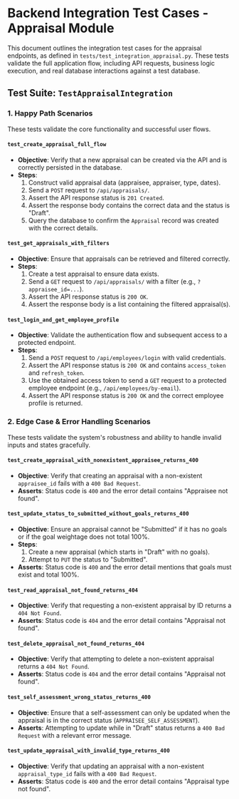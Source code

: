 # Backend Integration Test Cases - Appraisal Module

This document outlines the integration test cases for the appraisal endpoints, as defined in `tests/test_integration_appraisal.py`. These tests validate the full application flow, including API requests, business logic execution, and real database interactions against a test database.

## Test Suite: `TestAppraisalIntegration`

### 1. Happy Path Scenarios

These tests validate the core functionality and successful user flows.

#### **`test_create_appraisal_full_flow`**
-   **Objective**: Verify that a new appraisal can be created via the API and is correctly persisted in the database.
-   **Steps**:
    1.  Construct valid appraisal data (appraisee, appraiser, type, dates).
    2.  Send a `POST` request to `/api/appraisals/`.
    3.  Assert the API response status is `201 Created`.
    4.  Assert the response body contains the correct data and the status is "Draft".
    5.  Query the database to confirm the `Appraisal` record was created with the correct details.

#### **`test_get_appraisals_with_filters`**
-   **Objective**: Ensure that appraisals can be retrieved and filtered correctly.
-   **Steps**:
    1.  Create a test appraisal to ensure data exists.
    2.  Send a `GET` request to `/api/appraisals/` with a filter (e.g., `?appraisee_id=...`).
    3.  Assert the API response status is `200 OK`.
    4.  Assert the response body is a list containing the filtered appraisal(s).

#### **`test_login_and_get_employee_profile`**
-   **Objective**: Validate the authentication flow and subsequent access to a protected endpoint.
-   **Steps**:
    1.  Send a `POST` request to `/api/employees/login` with valid credentials.
    2.  Assert the API response status is `200 OK` and contains `access_token` and `refresh_token`.
    3.  Use the obtained access token to send a `GET` request to a protected employee endpoint (e.g., `/api/employees/by-email`).
    4.  Assert the API response status is `200 OK` and the correct employee profile is returned.

### 2. Edge Case & Error Handling Scenarios

These tests validate the system's robustness and ability to handle invalid inputs and states gracefully.

#### **`test_create_appraisal_with_nonexistent_appraisee_returns_400`**
-   **Objective**: Verify that creating an appraisal with a non-existent `appraisee_id` fails with a `400 Bad Request`.
-   **Asserts**: Status code is `400` and the error detail contains "Appraisee not found".

#### **`test_update_status_to_submitted_without_goals_returns_400`**
-   **Objective**: Ensure an appraisal cannot be "Submitted" if it has no goals or if the goal weightage does not total 100%.
-   **Steps**:
    1.  Create a new appraisal (which starts in "Draft" with no goals).
    2.  Attempt to `PUT` the status to "Submitted".
-   **Asserts**: Status code is `400` and the error detail mentions that goals must exist and total 100%.

#### **`test_read_appraisal_not_found_returns_404`**
-   **Objective**: Verify that requesting a non-existent appraisal by ID returns a `404 Not Found`.
-   **Asserts**: Status code is `404` and the error detail contains "Appraisal not found".

#### **`test_delete_appraisal_not_found_returns_404`**
-   **Objective**: Verify that attempting to delete a non-existent appraisal returns a `404 Not Found`.
-   **Asserts**: Status code is `404` and the error detail contains "Appraisal not found".

#### **`test_self_assessment_wrong_status_returns_400`**
-   **Objective**: Ensure that a self-assessment can only be updated when the appraisal is in the correct status (`APPRAISEE_SELF_ASSESSMENT`).
-   **Asserts**: Attempting to update while in "Draft" status returns a `400 Bad Request` with a relevant error message.

#### **`test_update_appraisal_with_invalid_type_returns_400`**
-   **Objective**: Verify that updating an appraisal with a non-existent `appraisal_type_id` fails with a `400 Bad Request`.
-   **Asserts**: Status code is `400` and the error detail contains "Appraisal type not found".
